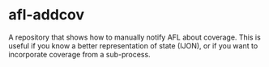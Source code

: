 # afl-addcov
A repository that shows how to manually notify AFL about coverage.
This is useful if you know a better representation of state (IJON), or
if you want to incorporate coverage from a sub-process.
